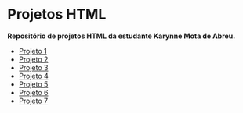 # Projetos HTML

**Repositório de projetos HTML da estudante Karynne Mota de Abreu.**

- [Projeto 1](https://karyn-mota.github.io/webi_pj1/)
- [Projeto 2](https://karyn-mota.github.io/webi_pj2/)
- [Projeto 3]()
- [Projeto 4]()
- [Projeto 5]()
- [Projeto 6]()
- [Projeto 7]()
